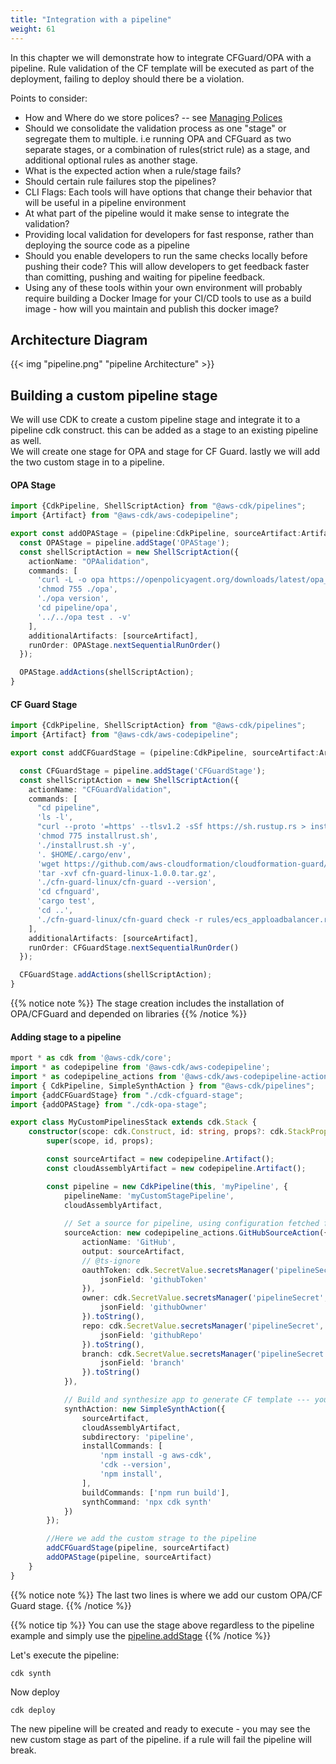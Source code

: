 ```yaml
---
title: "Integration with a pipeline"
weight: 61
---
```


In this chapter we will demonstrate how to integrate CFGuard/OPA with a pipeline. Rule validation of the CF template will be executed as part of the deployment, failing to deploy should there be a violation.

Points to consider:
- How and Where do we store polices? -- see [Managing Polices](/advance-topics/managing-policies.html)
- Should we consolidate the validation process as one "stage" or segregate them to multiple. i.e running OPA and CFGuard as two separate stages, or a combination of rules(strict rule) as a stage, and additional optional rules as another stage.
- What is the expected action when a rule/stage fails?
- Should certain rule failures stop the pipelines?
- CLI Flags: Each tools will have options that change their behavior that will be useful in a pipeline environment
- At what part of the pipeline would it make sense to integrate the validation?
- Providing local validation for developers for fast response, rather than deploying the source code as a pipeline
- Should you enable developers to run the same checks locally before pushing their code? This will allow developers to get feedback faster than comitting, pushing and waiting for pipeline feedback.
- Using any of these tools within your own environment will probably require building a Docker Image for your CI/CD tools to use as a build image - how will you maintain and publish this docker image?
## Architecture Diagram
{{< img "pipeline.png" "pipeline Architecture" >}}


## Building a custom pipeline stage
We will use CDK to create a custom pipeline stage and integrate it to a pipeline cdk construct. this can be added as a stage to an existing pipeline as well.
<br/>
We will create one stage for OPA and stage for CF Guard. lastly we will add the two custom stage in to a pipeline.
#### OPA Stage
```typescript
import {CdkPipeline, ShellScriptAction} from "@aws-cdk/pipelines";
import {Artifact} from "@aws-cdk/aws-codepipeline";

export const addOPAStage = (pipeline:CdkPipeline, sourceArtifact:Artifact) => {
  const OPAStage = pipeline.addStage('OPAStage');
  const shellScriptAction = new ShellScriptAction({
    actionName: "OPAalidation",
    commands: [
      'curl -L -o opa https://openpolicyagent.org/downloads/latest/opa_linux_amd64',
      'chmod 755 ./opa',
      './opa version',
      'cd pipeline/opa',
      '../../opa test . -v'
    ],
    additionalArtifacts: [sourceArtifact],
    runOrder: OPAStage.nextSequentialRunOrder()
  });

  OPAStage.addActions(shellScriptAction);
}
```


#### CF Guard Stage
```typescript
import {CdkPipeline, ShellScriptAction} from "@aws-cdk/pipelines";
import {Artifact} from "@aws-cdk/aws-codepipeline";

export const addCFGuardStage = (pipeline:CdkPipeline, sourceArtifact:Artifact) => {

  const CFGuardStage = pipeline.addStage('CFGuardStage');
  const shellScriptAction = new ShellScriptAction({
    actionName: "CFGuardValidation",
    commands: [
      "cd pipeline",
      'ls -l',
      "curl --proto '=https' --tlsv1.2 -sSf https://sh.rustup.rs > installrust.sh",
      'chmod 775 installrust.sh',
      './installrust.sh -y',
      '. $HOME/.cargo/env',
      'wget https://github.com/aws-cloudformation/cloudformation-guard/releases/download/1.0.0/cfn-guard-linux-1.0.0.tar.gz',
      'tar -xvf cfn-guard-linux-1.0.0.tar.gz',
      './cfn-guard-linux/cfn-guard --version',
      'cd cfnguard',
      'cargo test',
      'cd ..',
      './cfn-guard-linux/cfn-guard check -r rules/ecs_apploadbalancer.ruleset -t test/foo.template.json'
    ],
    additionalArtifacts: [sourceArtifact],
    runOrder: CFGuardStage.nextSequentialRunOrder()
  });

  CFGuardStage.addActions(shellScriptAction);
}
```

{{% notice note %}}
  The stage creation includes the installation of OPA/CFGuard and depended on libraries
{{% /notice %}}

#### Adding stage to a pipeline

```typescript
mport * as cdk from '@aws-cdk/core';
import * as codepipeline from '@aws-cdk/aws-codepipeline';
import * as codepipeline_actions from '@aws-cdk/aws-codepipeline-actions';
import { CdkPipeline, SimpleSynthAction } from "@aws-cdk/pipelines";
import {addCFGuardStage} from "./cdk-cfguard-stage";
import {addOPAStage} from "./cdk-opa-stage";

export class MyCustomPipelinesStack extends cdk.Stack {
    constructor(scope: cdk.Construct, id: string, props?: cdk.StackProps) {
        super(scope, id, props);

        const sourceArtifact = new codepipeline.Artifact();
        const cloudAssemblyArtifact = new codepipeline.Artifact();

        const pipeline = new CdkPipeline(this, 'myPipeline', {
            pipelineName: 'myCustomStagePipeline',
            cloudAssemblyArtifact,
          
            // Set a source for pipeline, using configuration fetched from a secret to access github
            sourceAction: new codepipeline_actions.GitHubSourceAction({
                actionName: 'GitHub',
                output: sourceArtifact,
                // @ts-ignore
                oauthToken: cdk.SecretValue.secretsManager('pipelineSecret', {
                    jsonField: 'githubToken'
                }),
                owner: cdk.SecretValue.secretsManager('pipelineSecret', {
                    jsonField: 'githubOwner'
                }).toString(),
                repo: cdk.SecretValue.secretsManager('pipelineSecret', {
                    jsonField: 'githubRepo'
                }).toString(),
                branch: cdk.SecretValue.secretsManager('pipelineSecret', {
                    jsonField: 'branch'
                }).toString()
            }),

            // Build and synthesize app to generate CF template --- you may use existing one and skip this step
            synthAction: new SimpleSynthAction({
                sourceArtifact,
                cloudAssemblyArtifact,
                subdirectory: 'pipeline',
                installCommands: [
                    'npm install -g aws-cdk',
                    'cdk --version',
                    'npm install',
                ],
                buildCommands: ['npm run build'],
                synthCommand: 'npx cdk synth'
            })
        });

        //Here we add the custom strage to the pipeline
        addCFGuardStage(pipeline, sourceArtifact)
        addOPAStage(pipeline, sourceArtifact)
    }
}

```
{{% notice note %}}
The last two lines is where we add our custom OPA/CF Guard stage.
{{% /notice %}}


{{% notice tip %}}
You can use the stage above regardless to the pipeline example and simply use the [pipeline.addStage](https://docs.aws.amazon.com/cdk/api/latest/docs/@aws-cdk_aws-codepipeline.Pipeline.html)
{{% /notice %}}

Let's execute the pipeline:
```
cdk synth
```
Now deploy
```
cdk deploy
```
The new pipeline will be created and ready to execute - you may see the new custom stage as part of the pipeline. if a rule will fail the pipeline will break.
